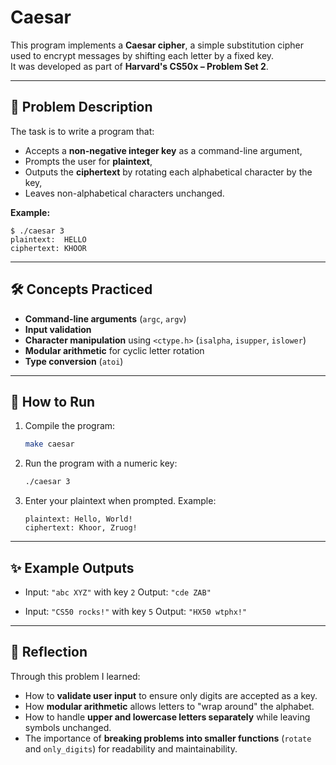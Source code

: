 # Caesar

This program implements a **Caesar cipher**, a simple substitution cipher used to encrypt messages by shifting each letter by a fixed key.  
It was developed as part of **Harvard's CS50x – Problem Set 2**.

---

## 📌 Problem Description
The task is to write a program that:
- Accepts a **non-negative integer key** as a command-line argument,  
- Prompts the user for **plaintext**,  
- Outputs the **ciphertext** by rotating each alphabetical character by the key,  
- Leaves non-alphabetical characters unchanged.

**Example:**
```
$ ./caesar 3
plaintext:  HELLO
ciphertext: KHOOR
````

---

## 🛠️ Concepts Practiced
- **Command-line arguments** (`argc`, `argv`)  
- **Input validation**  
- **Character manipulation** using `<ctype.h>` (`isalpha`, `isupper`, `islower`)  
- **Modular arithmetic** for cyclic letter rotation  
- **Type conversion** (`atoi`)  

---

## 🚀 How to Run
1. Compile the program:
   ```bash
   make caesar
   ```

2. Run the program with a numeric key:

   ```bash
   ./caesar 3
   ```
3. Enter your plaintext when prompted. Example:

   ```
   plaintext: Hello, World!
   ciphertext: Khoor, Zruog!
   ```

---

## ✨ Example Outputs

* Input: `"abc XYZ"` with key `2`
  Output: `"cde ZAB"`

* Input: `"CS50 rocks!"` with key `5`
  Output: `"HX50 wtphx!"`

---

## 📝 Reflection

Through this problem I learned:

* How to **validate user input** to ensure only digits are accepted as a key.
* How **modular arithmetic** allows letters to "wrap around" the alphabet.
* How to handle **upper and lowercase letters separately** while leaving symbols unchanged.
* The importance of **breaking problems into smaller functions** (`rotate` and `only_digits`) for readability and maintainability.
